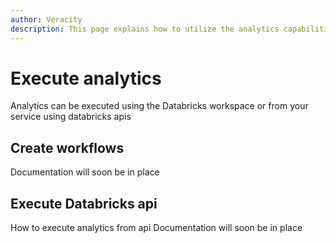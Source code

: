 ```yaml
---
author: Veracity
description: This page explains how to utilize the analytics capabilities
---
```


# Execute analytics

Analytics can be executed using the Databricks workspace or from your service using databricks apis

## Create workflows

Documentation will soon be in place

## Execute Databricks api

How to execute analytics from api
Documentation will soon be in place